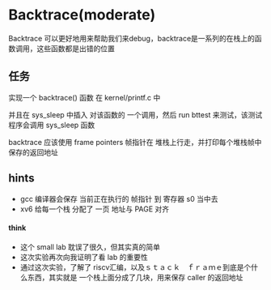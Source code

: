 # Backtrace(moderate)

Backtrace 可以更好地用来帮助我们来debug，backtrace是一系列的在栈上的函数调用，这些函数都是出错的位置

## 任务

实现一个 backtrace() 函数 在 kernel/printf.c 中

并且在  sys_sleep 中插入 对该函数的 一个调用，然后 run bttest 来测试，该测试程序会调用 sys_sleep 函数

backtrace 应该使用 frame pointers 帧指针在 堆栈上行走，并打印每个堆栈帧中保存的返回地址

## hints

- gcc 编译器会保存 当前正在执行的 帧指针 到 寄存器 s0 当中去
- xv6 给每一个栈 分配了 一页 地址与 PAGE 对齐



#### think

- 这个 small lab 耽误了很久，但其实真的简单
- 这次实验再次向我证明了看 lab 的重要性
- 通过这次实验，了解了 riscv汇编，以及ｓｔａｃｋ　ｆｒａｍｅ到底是个什么东西，其实就是 一个栈上面分成了几块，用来保存 caller 的返回地址

